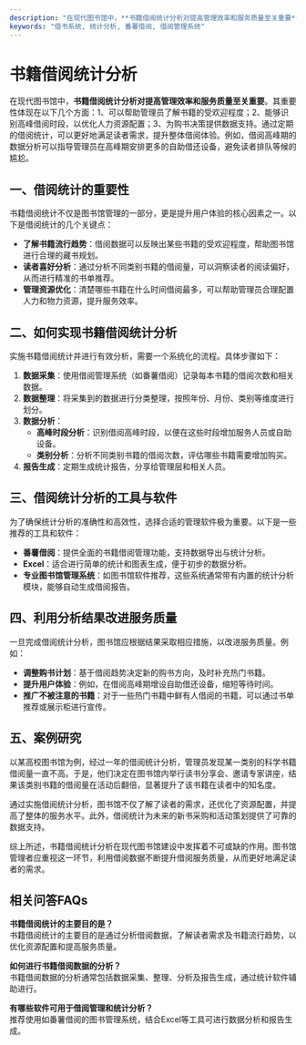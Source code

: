 ```yaml
---
description: "在现代图书馆中，**书籍借阅统计分析对提高管理效率和服务质量至关重要**。其重要性体现在以下几个方面：1、可以帮助管理员了解书籍的受欢迎程度；2、能够识别高峰借阅时段，以优化人力资源配置；3、为购书决策提供数据支持。通过定期的借阅统计，可以更好地满足读者需求，提升整体借阅体验。例如，借阅高峰期的数据分析可以指导管理员在高峰期安排更多的自助借还设备，避免读者排队等候的尴尬。"
keywords: "借书系统, 统计分析, 番薯借阅, 借阅管理系统"
---
```

# 书籍借阅统计分析

在现代图书馆中，**书籍借阅统计分析对提高管理效率和服务质量至关重要**。其重要性体现在以下几个方面：1、可以帮助管理员了解书籍的受欢迎程度；2、能够识别高峰借阅时段，以优化人力资源配置；3、为购书决策提供数据支持。通过定期的借阅统计，可以更好地满足读者需求，提升整体借阅体验。例如，借阅高峰期的数据分析可以指导管理员在高峰期安排更多的自助借还设备，避免读者排队等候的尴尬。

## 一、借阅统计的重要性

书籍借阅统计不仅是图书馆管理的一部分，更是提升用户体验的核心因素之一。以下是借阅统计的几个关键点：

- **了解书籍流行趋势**：借阅数据可以反映出某些书籍的受欢迎程度，帮助图书馆进行合理的藏书规划。
- **读者喜好分析**：通过分析不同类别书籍的借阅量，可以洞察读者的阅读偏好，从而进行精准的书单推荐。
- **管理资源优化**：清楚哪些书籍在什么时间借阅最多，可以帮助管理员合理配置人力和物力资源，提升服务效率。

## 二、如何实现书籍借阅统计分析

实施书籍借阅统计并进行有效分析，需要一个系统化的流程。具体步骤如下：

1. **数据采集**：使用借阅管理系统（如番薯借阅）记录每本书籍的借阅次数和相关数据。
2. **数据整理**：将采集到的数据进行分类整理，按照年份、月份、类别等维度进行划分。
3. **数据分析**：
   - **高峰时段分析**：识别借阅高峰时段，以便在这些时段增加服务人员或自助设备。
   - **类别分析**：分析不同类别书籍的借阅次数，评估哪些书籍需要增加购买。
4. **报告生成**：定期生成统计报告，分享给管理层和相关人员。

## 三、借阅统计分析的工具与软件

为了确保统计分析的准确性和高效性，选择合适的管理软件极为重要。以下是一些推荐的工具和软件：

- **番薯借阅**：提供全面的书籍借阅管理功能，支持数据导出与统计分析。
- **Excel**：适合进行简单的统计和图表生成，便于初步的数据分析。
- **专业图书馆管理系统**：如图书馆软件推荐，这些系统通常带有内置的统计分析模块，能够自动生成借阅报告。

## 四、利用分析结果改进服务质量

一旦完成借阅统计分析，图书馆应根据结果采取相应措施，以改进服务质量。例如：

- **调整购书计划**：基于借阅趋势决定新的购书方向，及时补充热门书籍。
- **提升用户体验**：例如，在借阅高峰期增设自助借还设备，缩短等待时间。
- **推广不被注意的书籍**：对于一些热门书籍中鲜有人借阅的书籍，可以通过书单推荐或展示柜进行宣传。

## 五、案例研究

以某高校图书馆为例，经过一年的借阅统计分析，管理员发现某一类别的科学书籍借阅量一直不高。于是，他们决定在图书馆内举行读书分享会、邀请专家讲座，结果该类别书籍的借阅量在活动后翻倍，显著提升了该书籍在读者中的知名度。

通过实施借阅统计分析，图书馆不仅了解了读者的需求，还优化了资源配置，并提高了整体的服务水平。此外，借阅统计为未来的新书采购和活动策划提供了可靠的数据支持。

综上所述，书籍借阅统计分析在现代图书馆建设中发挥着不可或缺的作用。图书馆管理者应重视这一环节，利用借阅数据不断提升借阅服务质量，从而更好地满足读者的需求。

## 相关问答FAQs

**书籍借阅统计的主要目的是？**  
书籍借阅统计的主要目的是通过分析借阅数据，了解读者需求及书籍流行趋势，以优化资源配置和提高服务质量。

**如何进行书籍借阅数据的分析？**  
书籍借阅数据的分析通常包括数据采集、整理、分析及报告生成，通过统计软件辅助进行。

**有哪些软件可用于借阅管理和统计分析？**  
推荐使用如番薯借阅的图书管理系统，结合Excel等工具可进行数据分析和报告生成。
